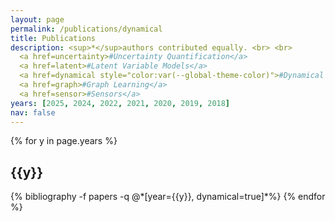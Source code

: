 ```yaml
---
layout: page
permalink: /publications/dynamical
title: Publications
description: <sup>*</sup>authors contributed equally. <br> <br>
  <a href=uncertainty>#Uncertainty Quantification</a>
  <a href=latent>#Latent Variable Models</a>
  <a href=dynamical style="color:var(--global-theme-color)">#Dynamical Systems </a>
  <a href=graph>#Graph Learning</a>
  <a href=sensor>#Sensors</a>
years: [2025, 2024, 2022, 2021, 2020, 2019, 2018]
nav: false
---
```


<div class="publications">

{% for y in page.years %}
  <h2 class="year">{{y}}</h2>
  {% bibliography -f papers -q @*[year={{y}}, dynamical=true]*%}
{% endfor %}

</div>
